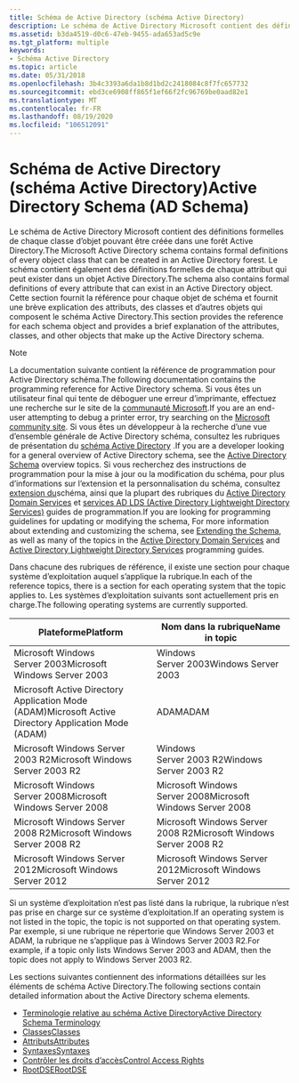 ```yaml
---
title: Schéma de Active Directory (schéma Active Directory)
description: Le schéma de Active Directory Microsoft contient des définitions formelles de chaque classe d’objet pouvant être créée dans une forêt Active Directory.
ms.assetid: b3da4519-d0c6-47eb-9455-ada653ad5c9e
ms.tgt_platform: multiple
keywords:
- Schéma Active Directory
ms.topic: article
ms.date: 05/31/2018
ms.openlocfilehash: 3b4c3393a6da1b8d1bd2c2418084c8f7fc657732
ms.sourcegitcommit: ebd3ce6908ff865f1ef66f2fc96769be0aad82e1
ms.translationtype: MT
ms.contentlocale: fr-FR
ms.lasthandoff: 08/19/2020
ms.locfileid: "106512091"
---
```

# <a name="active-directory-schema-ad-schema"></a><span data-ttu-id="6f2d1-104">Schéma de Active Directory (schéma Active Directory)</span><span class="sxs-lookup"><span data-stu-id="6f2d1-104">Active Directory Schema (AD Schema)</span></span>

<span data-ttu-id="6f2d1-105">Le schéma de Active Directory Microsoft contient des définitions formelles de chaque classe d’objet pouvant être créée dans une forêt Active Directory.</span><span class="sxs-lookup"><span data-stu-id="6f2d1-105">The Microsoft Active Directory schema contains formal definitions of every object class that can be created in an Active Directory forest.</span></span> <span data-ttu-id="6f2d1-106">Le schéma contient également des définitions formelles de chaque attribut qui peut exister dans un objet Active Directory.</span><span class="sxs-lookup"><span data-stu-id="6f2d1-106">The schema also contains formal definitions of every attribute that can exist in an Active Directory object.</span></span> <span data-ttu-id="6f2d1-107">Cette section fournit la référence pour chaque objet de schéma et fournit une brève explication des attributs, des classes et d’autres objets qui composent le schéma Active Directory.</span><span class="sxs-lookup"><span data-stu-id="6f2d1-107">This section provides the reference for each schema object and provides a brief explanation of the attributes, classes, and other objects that make up the Active Directory schema.</span></span>

> [!Note]  
> <span data-ttu-id="6f2d1-108">La documentation suivante contient la référence de programmation pour Active Directory schéma.</span><span class="sxs-lookup"><span data-stu-id="6f2d1-108">The following documentation contains the programming reference for Active Directory schema.</span></span> <span data-ttu-id="6f2d1-109">Si vous êtes un utilisateur final qui tente de déboguer une erreur d’imprimante, effectuez une recherche sur le site de la [communauté Microsoft](https://answers.microsoft.com).</span><span class="sxs-lookup"><span data-stu-id="6f2d1-109">If you are an end-user attempting to debug a printer error, try searching on the [Microsoft community site](https://answers.microsoft.com).</span></span> <span data-ttu-id="6f2d1-110">Si vous êtes un développeur à la recherche d’une vue d’ensemble générale de Active Directory schéma, consultez les rubriques de présentation du [schéma Active Directory](/windows/desktop/AD/active-directory-schema) .</span><span class="sxs-lookup"><span data-stu-id="6f2d1-110">If you are a developer looking for a general overview of Active Directory schema, see the [Active Directory Schema](/windows/desktop/AD/active-directory-schema) overview topics.</span></span> <span data-ttu-id="6f2d1-111">Si vous recherchez des instructions de programmation pour la mise à jour ou la modification du schéma, pour plus d’informations sur l’extension et la personnalisation du schéma, consultez [extension du](/windows/desktop/AD/extending-the-schema)schéma, ainsi que la plupart des rubriques du [Active Directory Domain Services](/windows/desktop/AD/active-directory-domain-services) et [services AD LDS (Active Directory Lightweight Directory Services)](/previous-versions/windows/desktop/adam/active-directory-lightweight-directory-services) guides de programmation.</span><span class="sxs-lookup"><span data-stu-id="6f2d1-111">If you are looking for programming guidelines for updating or modifying the schema, For more information about extending and customizing the schema, see [Extending the Schema](/windows/desktop/AD/extending-the-schema), as well as many of the topics in the [Active Directory Domain Services](/windows/desktop/AD/active-directory-domain-services) and [Active Directory Lightweight Directory Services](/previous-versions/windows/desktop/adam/active-directory-lightweight-directory-services) programming guides.</span></span>

 

<span data-ttu-id="6f2d1-112">Dans chacune des rubriques de référence, il existe une section pour chaque système d’exploitation auquel s’applique la rubrique.</span><span class="sxs-lookup"><span data-stu-id="6f2d1-112">In each of the reference topics, there is a section for each operating system that the topic applies to.</span></span> <span data-ttu-id="6f2d1-113">Les systèmes d’exploitation suivants sont actuellement pris en charge.</span><span class="sxs-lookup"><span data-stu-id="6f2d1-113">The following operating systems are currently supported.</span></span> 

| <span data-ttu-id="6f2d1-114">Plateforme</span><span class="sxs-lookup"><span data-stu-id="6f2d1-114">Platform</span></span>                                                      | <span data-ttu-id="6f2d1-115">Nom dans la rubrique</span><span class="sxs-lookup"><span data-stu-id="6f2d1-115">Name in topic</span></span>                               |
|---------------------------------------------------------------|---------------------------------------------|
| <span data-ttu-id="6f2d1-116">Microsoft Windows Server 2003</span><span class="sxs-lookup"><span data-stu-id="6f2d1-116">Microsoft Windows Server 2003</span></span><br/>                      | <span data-ttu-id="6f2d1-117">Windows Server 2003</span><span class="sxs-lookup"><span data-stu-id="6f2d1-117">Windows Server 2003</span></span><br/>              |
| <span data-ttu-id="6f2d1-118">Microsoft Active Directory Application Mode (ADAM)</span><span class="sxs-lookup"><span data-stu-id="6f2d1-118">Microsoft Active Directory Application Mode (ADAM)</span></span><br/> | <span data-ttu-id="6f2d1-119">ADAM</span><span class="sxs-lookup"><span data-stu-id="6f2d1-119">ADAM</span></span><br/>                             |
| <span data-ttu-id="6f2d1-120">Microsoft Windows Server 2003 R2</span><span class="sxs-lookup"><span data-stu-id="6f2d1-120">Microsoft Windows Server 2003 R2</span></span><br/>                   | <span data-ttu-id="6f2d1-121">Windows Server 2003 R2</span><span class="sxs-lookup"><span data-stu-id="6f2d1-121">Windows Server 2003 R2</span></span><br/>           |
| <span data-ttu-id="6f2d1-122">Microsoft Windows Server 2008</span><span class="sxs-lookup"><span data-stu-id="6f2d1-122">Microsoft Windows Server 2008</span></span><br/>                      | <span data-ttu-id="6f2d1-123">Microsoft Windows Server 2008</span><span class="sxs-lookup"><span data-stu-id="6f2d1-123">Microsoft Windows Server 2008</span></span><br/>    |
| <span data-ttu-id="6f2d1-124">Microsoft Windows Server 2008 R2</span><span class="sxs-lookup"><span data-stu-id="6f2d1-124">Microsoft Windows Server 2008 R2</span></span><br/>                   | <span data-ttu-id="6f2d1-125">Microsoft Windows Server 2008 R2</span><span class="sxs-lookup"><span data-stu-id="6f2d1-125">Microsoft Windows Server 2008 R2</span></span><br/> |
| <span data-ttu-id="6f2d1-126">Microsoft Windows Server 2012</span><span class="sxs-lookup"><span data-stu-id="6f2d1-126">Microsoft Windows Server 2012</span></span><br/>                      | <span data-ttu-id="6f2d1-127">Microsoft Windows Server 2012</span><span class="sxs-lookup"><span data-stu-id="6f2d1-127">Microsoft Windows Server 2012</span></span><br/>    |



 

<span data-ttu-id="6f2d1-128">Si un système d’exploitation n’est pas listé dans la rubrique, la rubrique n’est pas prise en charge sur ce système d’exploitation.</span><span class="sxs-lookup"><span data-stu-id="6f2d1-128">If an operating system is not listed in the topic, the topic is not supported on that operating system.</span></span> <span data-ttu-id="6f2d1-129">Par exemple, si une rubrique ne répertorie que Windows Server 2003 et ADAM, la rubrique ne s’applique pas à Windows Server 2003 R2.</span><span class="sxs-lookup"><span data-stu-id="6f2d1-129">For example, if a topic only lists Windows Server 2003 and ADAM, then the topic does not apply to Windows Server 2003 R2.</span></span>

<span data-ttu-id="6f2d1-130">Les sections suivantes contiennent des informations détaillées sur les éléments de schéma Active Directory.</span><span class="sxs-lookup"><span data-stu-id="6f2d1-130">The following sections contain detailed information about the Active Directory schema elements.</span></span>

-   [<span data-ttu-id="6f2d1-131">Terminologie relative au schéma Active Directory</span><span class="sxs-lookup"><span data-stu-id="6f2d1-131">Active Directory Schema Terminology</span></span>](active-directory-schema-site.md)
-   [<span data-ttu-id="6f2d1-132">Classes</span><span class="sxs-lookup"><span data-stu-id="6f2d1-132">Classes</span></span>](classes.md)
-   [<span data-ttu-id="6f2d1-133">Attributs</span><span class="sxs-lookup"><span data-stu-id="6f2d1-133">Attributes</span></span>](attributes.md)
-   [<span data-ttu-id="6f2d1-134">Syntaxes</span><span class="sxs-lookup"><span data-stu-id="6f2d1-134">Syntaxes</span></span>](syntaxes.md)
-   [<span data-ttu-id="6f2d1-135">Contrôler les droits d’accès</span><span class="sxs-lookup"><span data-stu-id="6f2d1-135">Control Access Rights</span></span>](control-access-rights.md)
-   [<span data-ttu-id="6f2d1-136">RootDSE</span><span class="sxs-lookup"><span data-stu-id="6f2d1-136">RootDSE</span></span>](rootdse.md)

 

